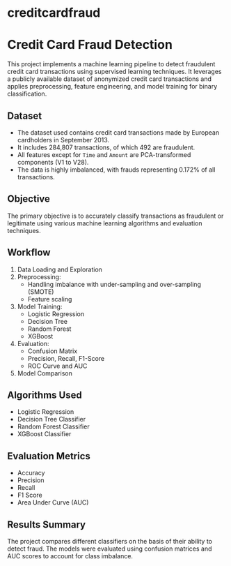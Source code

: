 # creditcardfraud

# Credit Card Fraud Detection

This project implements a machine learning pipeline to detect fraudulent credit card transactions using supervised learning techniques. It leverages a publicly available dataset of anonymized credit card transactions and applies preprocessing, feature engineering, and model training for binary classification.

## Dataset

- The dataset used contains credit card transactions made by European cardholders in September 2013.
- It includes 284,807 transactions, of which 492 are fraudulent.
- All features except for `Time` and `Amount` are PCA-transformed components (V1 to V28).
- The data is highly imbalanced, with frauds representing 0.172% of all transactions.

## Objective

The primary objective is to accurately classify transactions as fraudulent or legitimate using various machine learning algorithms and evaluation techniques.

## Workflow

1. Data Loading and Exploration
2. Preprocessing:
   - Handling imbalance with under-sampling and over-sampling (SMOTE)
   - Feature scaling
3. Model Training:
   - Logistic Regression
   - Decision Tree
   - Random Forest
   - XGBoost
4. Evaluation:
   - Confusion Matrix
   - Precision, Recall, F1-Score
   - ROC Curve and AUC
5. Model Comparison

## Algorithms Used

- Logistic Regression
- Decision Tree Classifier
- Random Forest Classifier
- XGBoost Classifier

## Evaluation Metrics

- Accuracy
- Precision
- Recall
- F1 Score
- Area Under Curve (AUC)

## Results Summary

The project compares different classifiers on the basis of their ability to detect fraud. The models were evaluated using confusion matrices and AUC scores to account for class imbalance.


